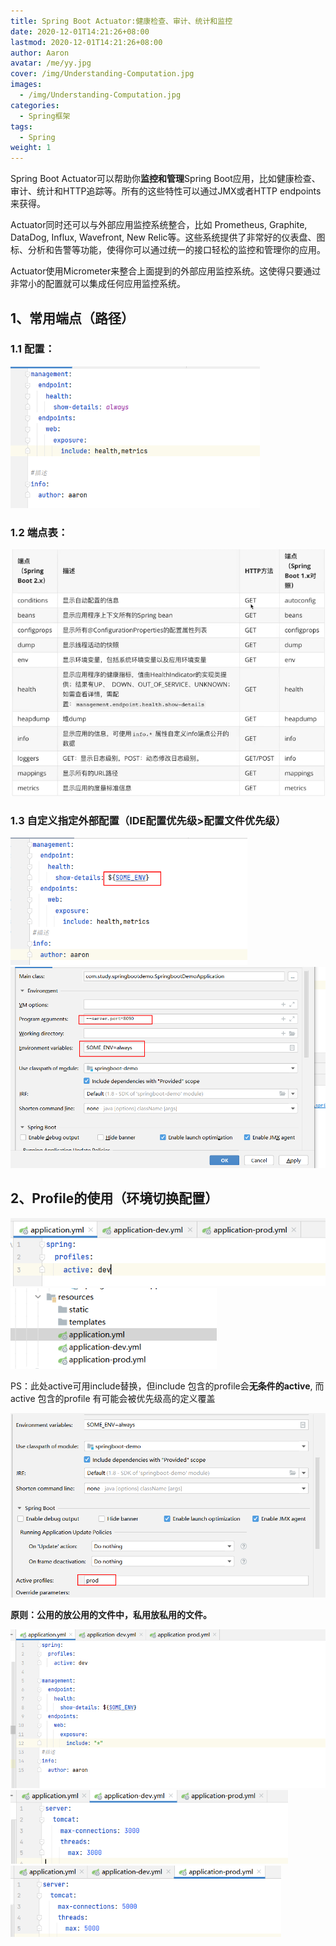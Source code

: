 ```yaml
---
title: Spring Boot Actuator:健康检查、审计、统计和监控
date: 2020-12-01T14:21:26+08:00
lastmod: 2020-12-01T14:21:26+08:00
author: Aaron
avatar: /me/yy.jpg
cover: /img/Understanding-Computation.jpg
images:
  - /img/Understanding-Computation.jpg
categories:
  - Spring框架
tags:
  - Spring
weight: 1
---
```

Spring Boot Actuator可以帮助你**监控和管理**Spring Boot应用，比如健康检查、审计、统计和HTTP追踪等。所有的这些特性可以通过JMX或者HTTP endpoints来获得。

Actuator同时还可以与外部应用监控系统整合，比如 Prometheus, Graphite, DataDog, Influx, Wavefront, New Relic等。这些系统提供了非常好的仪表盘、图标、分析和告警等功能，使得你可以通过统一的接口轻松的监控和管理你的应用。

Actuator使用Micrometer来整合上面提到的外部应用监控系统。这使得只要通过非常小的配置就可以集成任何应用监控系统。

## 1、常用端点（路径）

### 1.1 配置：

<img src="spring-actuator/image-20210703143626695.png" alt="image-20210703143626695" style="zoom: 67%;" /> 

### 1.2 端点表：

![image-20210703143709818](spring-actuator/image-20210703143709818.png) 

### 1.3 自定义指定外部配置（**IDE配置优先级>配置文件优先级**）

<img src="spring-actuator/image-20210703145502830.png" alt="image-20210703145502830" style="zoom:67%;" /> 

<img src="spring-actuator/image-20210703145438334.png" alt="image-20210703145438334" style="zoom:67%;" /> 

## 2、Profile的使用（环境切换配置）

<img src="spring-actuator/image-20210703150924732.png" alt="image-20210703150924732" style="zoom:80%;" /> 

<img src="spring-actuator/image-20210703151016599.png" alt="image-20210703151016599" style="zoom:80%;" /> 



PS：此处active可用include替换，但include 包含的profile会**无条件的active**, 而active 包含的profile 有可能会被优先级高的定义覆盖

<img src="spring-actuator/image-20210703151252215.png" alt="image-20210703151252215" style="zoom:80%;" /> 

**原则：公用的放公用的文件中，私用放私用的文件。**

<img src="spring-actuator/image-20210703152534646.png" alt="image-20210703152534646" style="zoom: 67%;" /> 

<img src="spring-actuator/image-20210703152547602.png" alt="image-20210703152547602" style="zoom:67%;" /> 

<img src="spring-actuator/image-20210703152555911.png" alt="image-20210703152555911" style="zoom: 67%;" /> 
